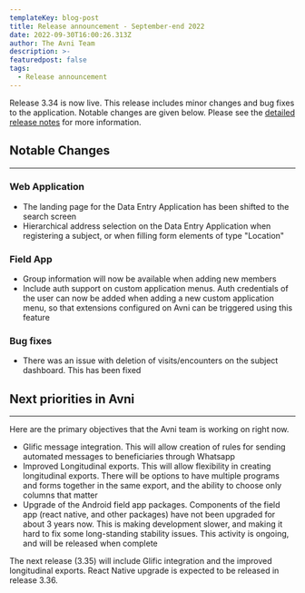 ```yaml
---
templateKey: blog-post
title: Release announcement - September-end 2022
date: 2022-09-30T16:00:26.313Z
author: The Avni Team
description: >-
featuredpost: false
tags:
  - Release announcement 
---
```



Release 3.34 is now live. This release includes minor changes and bug fixes to the application. Notable changes are given below. Please see the [detailed release notes](https://github.com/avniproject/avni-product/releases/tag/v3.34.0) for more information. 


## Notable Changes
---------------------------------------------------------------------------

### Web Application
- The landing page for the Data Entry Application has been shifted to the search screen
- Hierarchical address selection on the Data Entry Application when registering a subject, or when filling form elements of type "Location"

### Field App
- Group information will now be available when adding new members
- Include auth support on custom application menus. Auth credentials of the user can now be added when adding a new custom application menu, so that extensions configured on Avni can be triggered using this feature


### Bug fixes
- There was an issue with deletion of visits/encounters on the subject dashboard. This has been fixed



## Next priorities in Avni
---------------------------------------------------------------------------

Here are the primary objectives that the Avni team is working on right now. 

- Glific message integration. This will allow creation of rules for sending automated messages to beneficiaries through Whatsapp
- Improved Longitudinal exports. This will allow flexibility in creating longitudinal exports. There will be options to have multiple programs and forms together in the same export, and the ability to choose only columns that matter
- Upgrade of the Android field app packages. Components of the field app (react native, and other packages) have not been upgraded for about 3 years now. This is making development slower, and making it hard to fix some long-standing stability issues. This activity is ongoing, and will be released when complete

The next release (3.35) will include Glific integration and the improved longitudinal exports. React Native upgrade is expected to be released in release 3.36. 